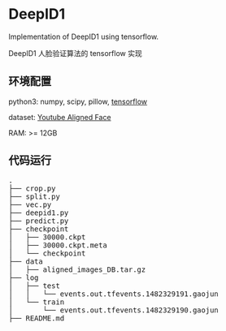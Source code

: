 # DeepID1
Implementation of DeepID1 using tensorflow. 

DeepID1 人脸验证算法的 tensorflow 实现

## 环境配置
python3: numpy, scipy, pillow, [tensorflow](https://www.tensorflow.org/)

dataset: [Youtube Aligned Face](http://www.cs.tau.ac.il/~wolf/ytfaces/)

RAM: >= 12GB

## 代码运行
<pre>
.
├── crop.py
├── split.py
├── vec.py
├── deepid1.py
├── predict.py
├── checkpoint
│   ├── 30000.ckpt
│   ├── 30000.ckpt.meta
│   └── checkpoint
├── data
│   ├── aligned_images_DB.tar.gz
├── log
│   ├── test
│   │   └── events.out.tfevents.1482329191.gaojun
│   └── train
│       └── events.out.tfevents.1482329190.gaojun
├── README.md
</pre>
